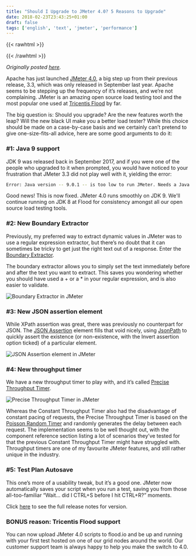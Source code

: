 ```yaml
---
title: "Should I Upgrade to JMeter 4.0? 5 Reasons to Upgrade"
date: 2018-02-23T23:43:25+01:00
draft: false
tags: ['english', 'text', 'jmeter', 'performance']
---
```

{{< rawhtml >}}
<link rel="canonical" href="https://www.flood.io/blog/should-i-upgrade-to-jmeter-4-0-5-reasons-to-upgrade">
{{< /rawhtml >}}

_Originally posted [here](https://www.flood.io/blog/should-i-upgrade-to-jmeter-4-0-5-reasons-to-upgrade)._

Apache has just launched [JMeter 4.0](http://jmeter.apache.org/download_jmeter.cgi), a big step up from their previous release, 3.3, which was only released in September last year. Apache seems to be stepping up the frequency of it’s releases, and we’re not complaining. JMeter is an amazing open source load testing tool and the most popular one used at [Tricentis Flood](http://flood.io/) by far.

The big question is: Should you upgrade? Are the new features worth the leap? Will the new black UI make you a better load tester? While this choice should be made on a case-by-case basis and we certainly can’t pretend to give one-size-fits-all advice, here are some good arguments to do it:

### #1: Java 9 support
JDK 9 was released back in September 2017, and if you were one of the people who upgraded to it when prompted, you would have noticed to your frustration that JMeter 3.3 did not play well with it, yielding the error:

```bash
Error: Java version -- 9.0.1 -- is too low to run JMeter. Needs a Java version greater than or equal to 1.8.0 errorlevel=3
```

Good news! This is now fixed. JMeter 4.0 runs smoothly on JDK 9. We'll continue running on JDK 8 at Flood for consistency amongst all our open source load testing tools.

### #2: New Boundary Extractor
Previously, my preferred way to extract dynamic values in JMeter was to use a regular expression extractor, but there’s no doubt that it can sometimes be tricky to get just the right text out of a response. Enter the [Boundary Extractor](http://jmeter.apache.org/usermanual/component_reference.html#Boundary_Extractor).

The boundary extractor allows you to simply set the text immediately before and after the text you want to extract. This saves you wondering whether you should have used a + or a * in your regular expression, and is also easier to validate.

![Boundary Extractor in JMeter](/assets/20180223-01.png)

### #3: New JSON assertion element
While XPath assertion was great, there was previously no counterpart for JSON. The [JSON Assertion](http://jmeter.apache.org/usermanual/component_reference.html#JSON_Assertion) element fills that void nicely, using [JsonPath](https://github.com/json-path/JsonPath) to quickly assert the existence (or non-existence, with the Invert assertion option ticked) of a particular element.

![JSON Assertion element in JMeter](/assets/20180223-02.png)

### #4: New throughput timer
We have a new throughput timer to play with, and it’s called [Precise Throughput Timer](http://home.apache.org/~milamber/jmeter-4.0RC4/docs/usermanual/component_reference.html#Precise_Throughput_Timer).

![Precise Throughput Timer in JMeter](/assets/20180223-03.png)

Whereas the Constant Throughput Timer also had the disadvantage of constant pacing of requests, the Precise Throughput Timer is based on the [Poisson Random Timer](http://home.apache.org/~milamber/jmeter-4.0RC4/docs/usermanual/component_reference.html#Poisson_Random_Timer) and randomly generates the delay between each request. The implementation seems to be well thought out, with the component reference section listing a lot of scenarios they’ve tested for that the previous Constant Throughput Timer might have struggled with. Throughput timers are one of my favourite JMeter features, and still rather unique in the industry.

### #5: Test Plan Autosave
This one’s more of a usability tweak, but it’s a good one. JMeter now automatically saves your script when you run a test, saving you from those all-too-familiar “Wait… did I CTRL+S before I hit CTRL+R?” moments.

Click [here](http://home.apache.org/~milamber/jmeter-4.0RC4/docs/changes.html) to see the full release notes for version.

### BONUS reason: Tricentis Flood support
You can now upload JMeter 4.0 scripts to flood.io and be up and running with your first test hosted on one of our grid nodes around the world. Our customer support team is always happy to help you make the switch to 4.0.